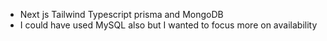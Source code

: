 - Next js Tailwind Typescript prisma and MongoDB
- I could have used MySQL also but I wanted to focus more on availability